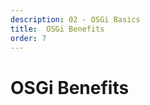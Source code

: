 ```yaml
---
description: 02 - OSGi Basics
title:  OSGi Benefits
order: 7
---
```


# OSGi Benefits
<!-- 
## True Modularization

In traditional Java EE web application development, because of the class loading and contextual restrictions, web applications tended to end up being monolithic and difficult to maintain.

Developing applications based on the OSGi framework removes many of the restrictions of traditional web application development and allows for a truly modular application design and architecture. The OSGi framework takes control of application class loading, provides a dynamic application lifecycle management, and requires modules to explicitly declare what they expose of themselves. The service registry allows you to publish and bind services in a granular and controlled way across module boundaries. Bundle identity management with semantic versioning provides a way for multiple versions of the same bundle or library to coexist within the same container. 

## Solving "JAR Hell"

If you have created complex web applications before, you probably have either encountered it by yourself or have at least heard about it: "JAR hell." At the heart of the problem lies the traditional Java class loading.

## Class Loading

Class loading is a mechanism of the Java runtime environment to dynamically load classes. Practically, it means scanning all the jars on the classpath to find a certain requested class. 

What is a class loader? Each object in a Java runtime environment is linked to the runtime environment via its class loader, which is just another Java class taking care of loading the classes. The class loader is a contextual boundary. Objects loaded with one class loader cannot directly access the contextual information like instance state from an object under a different class loader.

According to the Servlet Specification, each Java EE web application has its own class loader in the runtime environment. In addition to class loaders of other web applications, there are also other class loaders like the common class loader of the application server and the Java Bootstrap class loader.

## How Does Class Loading Work?

Class loaders are arranged in a hierarchical tree. When class scanning is executed, it is carried out in a hierarchical manner that can, depending on the runtime environment or application server, be configured. The most common class loading mode is the __parent first__ mode.

In parent first class loading mode, the class loader first tries to retrieve the requested class from its parent loader. If the parent loader is unable to find the requested class, it asks its parent, and so on. If the last class loader in the hierarchy is not able to find the class, the initial class loader tries to load it from its own context. 

Class loading principles are:

* __Delegation:__ forward a class loading request to a parent class loader 
* __Visibility:__ the child class loader can see the parent loader's classes, but not vice versa
* __Uniqueness:__ a class can be loaded only once

How does that work in practice? Below is an example of the Tomcat class loading process. When a web application asks for a class, the first one to look for it is the common class loader. From there, the lookup goes to the top and back to the web application, if the class was not found.

<img src="../images/tomcat-class-loading-hierarchy.png" style="max-height:22%;" />

How could this be an issue? One problematic scenario is caused by transitive dependencies. The library you are requiring requires another library, which might require another library, and so on. All the required libraries have to be available to the web application. 

To illustrate this, let's consider the following scenario: a web application has a direct dependency on *Library X* and on *Library 1*. *Library 1* also has a transitive dependency on the same *Library X*. Both the web application and Library 1 require the same version, and no problem arises.

<img src="../images/jar-hell-1.png" style="max-height:18%;" />

In the scenario diagram below, the web application requires version 1 of *Library X*, but the dependent library *Library 1* requires version 2 of the same library. If the library versions are not compatible, they cannot coexist under the same class loader, because either the web application or Library 1 could get into a situation, where classes from the wrong version were loaded. The Java class loader only tries to find the requested class, but doesn't care about the version.

<img src="../images/jar-hell-2.png" style="max-height:20%;" />

In the third scenario, things gets even more complicated if Tomcat and both web applications are requiring a different version of the same library.

<img src="../images/jar-hell-3.png" style="max-height:24%;" />

In this kind of scenario, dependent classes could be loaded by the web application from a conflicting library version, ending up in exceptions like:

* ClassNotFoundException 
* NoClassDefFoundError
* ClassCastException 

This brings the application to the state known as *JAR hell*.

## How Does OSGi Help?

In the OSGi environment, each bundle has its own class loader, but the class loader delegation is completely managed by the OSGi container.

As all bundles have a unique identifier, the OSGi container can locate the bundle directly without needing to scan the whole class path, which in turn makes OSGi class loading more efficient.

As the class and package visibility are by default private and have to be declared explicitly, no bundle ends up loading classes from another bundle by accident.

These benefits can be illustrated with the following diagrams, which display the difference of application development based on the OSGi framework compared to traditional Java EE web application development.

Traditional Java EE Web applications:

<img src="../images/traditional-webapp.png" style="max-height:30%;" />

OSGi applications:

<img src="../images/osgi-application.png" style="max-height:28%;" />

## Further OSGi Benefits

The OSGi framework service component model, which requires interfacing that enforces loose coupling, makes the code more modular and reusable. This also ensures consistency both in the code and in the design patterns.

<div class="summary-chapter">
<h3>Knowledge Check</h3>
<ul>
	<li>In traditional Java EE web application development, because of the class loading and contextual restrictions, web applications tended to end up being __________________ and difficult to maintain.</li>
	<li>The most common class loading mode is the _______________________ mode.</li>
	<li>In the OSGi environment, each bundle has its own ___________________, but the class loader delegation is completely managed by the OSGi container.</li>
</ul>
</div> -->